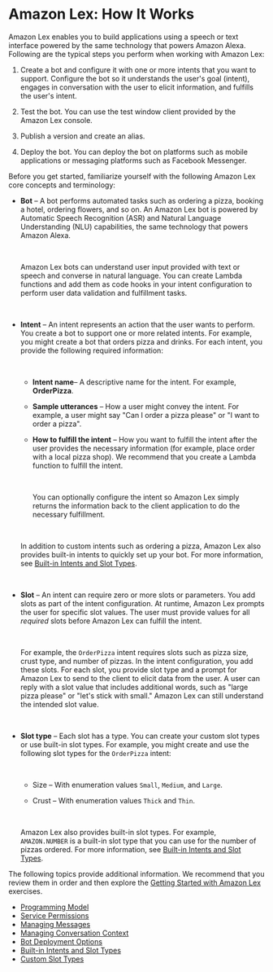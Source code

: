 # Amazon Lex: How It Works<a name="how-it-works"></a>

Amazon Lex enables you to build applications using a speech or text interface powered by the same technology that powers Amazon Alexa\. Following are the typical steps you perform when working with Amazon Lex:

1. Create a bot and configure it with one or more intents that you want to support\. Configure the bot so it understands the user's goal \(intent\), engages in conversation with the user to elicit information, and fulfills the user's intent\.

1. Test the bot\. You can use the test window client provided by the Amazon Lex console\.

1. Publish a version and create an alias\.

1. Deploy the bot\. You can deploy the bot on platforms such as mobile applications or messaging platforms such as Facebook Messenger\. 

Before you get started, familiarize yourself with the following Amazon Lex core concepts and terminology:

+ **Bot** – A bot performs automated tasks such as ordering a pizza, booking a hotel, ordering flowers, and so on\. An Amazon Lex bot is powered by Automatic Speech Recognition \(ASR\) and Natural Language Understanding \(NLU\) capabilities, the same technology that powers Amazon Alexa\.

   

  Amazon Lex bots can understand user input provided with text or speech and converse in natural language\. You can create Lambda functions and add them as code hooks in your intent configuration to perform user data validation and fulfillment tasks\. 

   

+ **Intent** – An intent represents an action that the user wants to perform\. You create a bot to support one or more related intents\. For example, you might create a bot that orders pizza and drinks\. For each intent, you provide the following required information: 

   

  + **Intent name**– A descriptive name for the intent\. For example, **OrderPizza**\.

  + **Sample utterances** – How a user might convey the intent\. For example, a user might say "Can I order a pizza please" or "I want to order a pizza"\. 

  + **How to fulfill the intent** – How you want to fulfill the intent after the user provides the necessary information \(for example, place order with a local pizza shop\)\. We recommend that you create a Lambda function to fulfill the intent\.

     

     You can optionally configure the intent so Amazon Lex simply returns the information back to the client application to do the necessary fulfillment\. 

     

  In addition to custom intents such as ordering a pizza, Amazon Lex also provides built\-in intents to quickly set up your bot\. For more information, see [Built\-in Intents and Slot Types](howitworks-builtins.md)\. 

   

+ **Slot** – An intent can require zero or more slots or parameters\. You add slots as part of the intent configuration\. At runtime, Amazon Lex prompts the user for specific slot values\. The user must provide values for all *required* slots before Amazon Lex can fulfill the intent\.

   

  For example, the `OrderPizza` intent requires slots such as pizza size, crust type, and number of pizzas\. In the intent configuration, you add these slots\. For each slot, you provide slot type and a prompt for Amazon Lex to send to the client to elicit data from the user\. A user can reply with a slot value that includes additional words, such as "large pizza please" or "let's stick with small\." Amazon Lex can still understand the intended slot value\. 

   

+ **Slot type** – Each slot has a type\. You can create your custom slot types or use built\-in slot types\. For example, you might create and use the following slot types for the `OrderPizza` intent:

   

  + Size – With enumeration values `Small`, `Medium`, and `Large`\.

  + Crust – With enumeration values `Thick` and `Thin`\.

   

  Amazon Lex also provides built\-in slot types\. For example, `AMAZON.NUMBER` is a built\-in slot type that you can use for the number of pizzas ordered\. For more information, see [Built\-in Intents and Slot Types](howitworks-builtins.md)\.

The following topics provide additional information\. We recommend that you review them in order and then explore the [Getting Started with Amazon Lex](getting-started.md) exercises\.


+ [Programming Model](programming-model.md)
+ [Service Permissions](howitworks-service-permissions.md)
+ [Managing Messages](howitworks-manage-prompts.md)
+ [Managing Conversation Context](context-mgmt.md)
+ [Bot Deployment Options](chatbot-service.md)
+ [Built\-in Intents and Slot Types](howitworks-builtins.md)
+ [Custom Slot Types](howitworks-custom-slots.md)